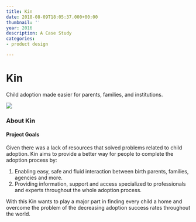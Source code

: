 ```yaml
---
title: Kin
date: 2018-08-09T18:05:37.000+00:00
thumbnail: ''
year: 2016
description: A Case Study
categories:
- product design

---
```

# Kin

Child adoption made easier for parents, families, and institutions.

![](/upload/Start.png)

### About Kin

#### Project Goals

Given there was a lack of resources that solved problems related to child adoption. Kin aims to provide a better way for people to complete the adoption process by:

1. Enabling easy, safe and fluid interaction between birth parents, families, agencies and more.
2. Providing information, support and access specialized to professionals and experts throughout the whole adoption process.

With this Kin wants to play a major part in finding every child a home and overcome the problem of the decreasing adoption success rates throughout the world.